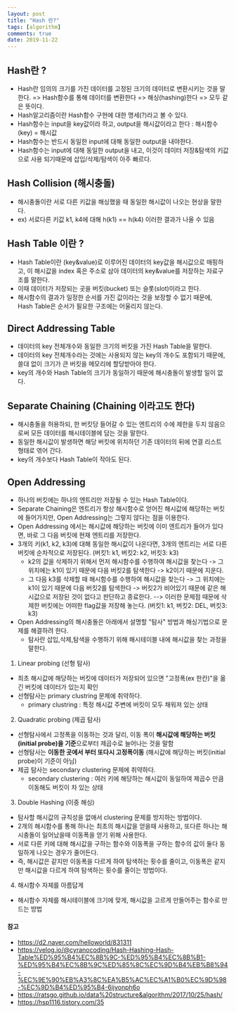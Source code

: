 ```yaml
---
layout: post
title: "Hash 란?"
tags: [algorithm]
comments: true
date: 2019-11-22
---
```



## Hash란 ?
* Hash란 임의의 크기를 가진 데이터를 고정된 크기의 데이터로 변환시키는 것을 말한다. => Hash함수를 통해 데이터를 변환한다 => 해싱(hashing)한다 => 모두 같은 뜻이다.
* Hash알고리즘이란 Hash함수 구현에 대한 명세(?)라고 볼 수 있다.
* Hash함수는 input을 key값이라 하고, output을 해시값이라고 한다 : 해시함수(key) = 해시값
* Hash함수는 반드시 동일한 input에 대해 동일한 output을 내야한다.
* Hash함수는 input에 대해 동일한 output을 내고, 이것이 데이터 저장&탐색의 키값으로 사용 되기때문에 삽입/삭제/탐색이 아주 빠르다. 

## Hash Collision (해시충돌) 
* 해시충돌이란 서로 다른 키값을 해싱했을 때 동일한 해시값이 나오는 현상을 말한다.
* ex) 서로다른 키값 k1, k4에 대해 h(k1) == h(k4) 이러한 결과가 나올 수 있음


## Hash Table 이란 ?
* Hash Table이란 (key&value)로 이루어진 데이터의 key값을 해시값으로 매핑하고, 이 해시값을 index 혹은 주소로 삼아 데이터의 key&value를 저장하는 자료구조를 말한다.
* 이때 데이터가 저장되는 곳을 버킷(bucket) 또는 슬롯(slot)이라고 한다.
* 해시함수의 결과가 일정한 순서를 가진 값이라는 것을 보장할 수 없기 때문에, Hash Table은 순서가 필요한 구조에는 어울리지 않는다.


## Direct Addressing Table
* 데이터의 key 전체개수와 동일한 크기의 버킷을 가진 Hash Table을 말한다.
* 데이터의 key 전체개수라는 것에는 사용되지 않는 key의 개수도 포함되기 때문에, 쓸대 없이 크기가 큰 버킷을 메모리에 할당받아야 한다.
* key의 개수와 Hash Table의 크기가 동일하기 때문에 해시충돌이 발생할 일이 없다.


## Separate Chaining (Chaining 이라고도 한다)
* 해시충돌을 허용하되, 한 버킷당 들어갈 수 있는 엔트리의 수에 제한을 두지 않음으로써 모든 데이터를 해시테이블에 담는 것을 말한다. 
* 동일한 해시값이 발생하면 해당 버킷에 위치하던 기존 데이터의 뒤에 연결 리스트 형태로 엮어 간다.
* key의 개수보다 Hash Table이 작아도 된다.


## Open Addressing
* 하나의 버킷에는 하나의 엔트리만 저장될 수 있는 Hash Table이다.
* Separate Chaining은 엔트리가 항상 해시함수로 얻어진 해시값에 해당하는 버킷에 들어가지만, Open Addressing는 그렇지 않다는 점을 이용한다.
* Open Addressing 에서는 해시값에 해당하는 버킷에 이미 엔트리가 들어가 있다면, 바로 그 다음 버킷에 현재 엔트리를 저장한다.
* 3개의 키(k1, k2, k3)에 대해 동일한 해시값이 나온다면, 3개의 엔트리는 서로 다른 버킷에 순차적으로 저장된다. (버킷1: k1, 버킷2: k2, 버킷3: k3)
  - k2의 값을 삭제하기 위해서 먼저 해시함수를 수행하여 해시값을 찾는다 -> 그 위치에는 k1이 있기 때문에 다음 버킷2를 탐색한다 -> k2이기 때문에 지운다.
  - 그 다음 k3를 삭제할 때 해시함수를 수행하여 해시값을 찾는다 -> 그 위치에는 k1이 있기 때문에 다음 버킷2를 탐색한다 -> 버킷2가 비어있기 때문에 같은 해시값으로 저장된 것이 없다고 판단하고 종료한다. --> 이러한 문제점 때문에 삭제한 버킷에는 어떠한 flag값을 저장해 놓는다. (버킷1: k1, 버킷2: DEL, 버킷3: k3)
* Open Addressing의 해시충돌은 아래에서 설명할 "탐사" 방법과 해싱기법으로 문제를 해결하려 한다.
  - 탐사란 삽입,삭제,탐색을 수행하기 위해 해시테이블 내에 해시값을 찾는 과정을 말한다.


1. Linear probing (선형 탐사)
* 최초 해시값에 해당하는 버킷에 데이터가 저장되어 있으면 "고정폭(ex 한칸)"을 옮긴 버킷에 데이터가 있는지 확인
* 선형탐사는 primary clustring 문제에 취약하다.
  - primary clustring : 특정 해시값 주변에 버킷이 모두 채워져 있는 상태

2. Quadratic probing (제곱 탐사)
* 선형탐사에서 고정폭을 이동하는 것과 달리, 이동 폭이 **해시값에 해당하는 버킷(initial probe)을 기준**으로부터 제곱수로 늘어나는 것을 말함
* 선형탐사는 **이동한 곳에서 부터 또다시 고정폭이동** (해시값에 해당하는 버킷(initial probe)이 기준이 아님)
* 제곱 탐사는 secondary clustering 문제에 취약하다.
  - secondary clustering : 여러 키에 해당하는 해시값이 동일하여 제곱수 만큼 이동해도 버킷이 차 있는 상태

3. Double Hashing (이중 해싱)
* 탐사할 해시값의 규칙성을 없애서 clustering 문제를 방지하는 방법이다.
* 2개의 해시함수를 통해 하나는 최초의 해시값을 얻을때 사용하고, 또다른 하나는 해시충돌이 일어났을때 이동폭을 얻기 위해 사용한다.
* 서로 다른 키에 대해 해시값을 구하는 함수와 이동폭을 구하는 함수의 값이 둘다 동일하게 나오는 경우가 줄어든다.
* 즉, 해시값은 같지만 이동폭을 다르게 하여 탐색하는 횟수를 줄이고, 이동폭은 같지만 해시값을 다르게 하여 탐색하는 횟수를 줄이는 방법이다.


4. 해시함수 자체를 아름답게
* 해시함수 자체를 해시테이블에 크기에 맞게, 해시값을 고르게 만들어주는 함수로 만드는 방법


#### 참고
- <https://d2.naver.com/helloworld/831311>
- <https://velog.io/@cyranocoding/Hash-Hashing-Hash-Table%ED%95%B4%EC%8B%9C-%ED%95%B4%EC%8B%B1-%ED%95%B4%EC%8B%9C%ED%85%8C%EC%9D%B4%EB%B8%94-%EC%9E%90%EB%A3%8C%EA%B5%AC%EC%A1%B0%EC%9D%98-%EC%9D%B4%ED%95%B4-6ijyonph6o>
- <https://ratsgo.github.io/data%20structure&algorithm/2017/10/25/hash/>
- <https://hsp1116.tistory.com/35>
